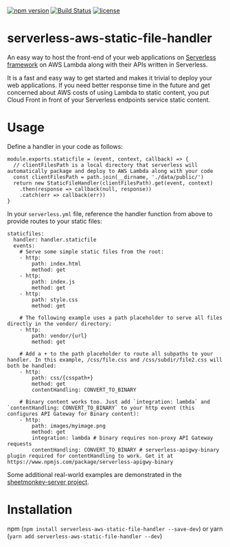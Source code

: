 [![npm version](https://badge.fury.io/js/serverless-aws-static-file-handler.svg)](https://badge.fury.io/js/serverless-aws-static-file-handler)
[![Build Status](https://travis-ci.org/activescott/serverless-aws-static-file-handler.svg?branch=master)](https://travis-ci.org/activescott/serverless-aws-static-file-handler)
[![license](https://img.shields.io/npm/l/serverless-aws-static-file-handler.svg)](https://www.npmjs.com/package/serverless-aws-static-file-handler)

# serverless-aws-static-file-handler
An easy way to host the front-end of your web applications on [Serverless framework](https://github.com/serverless/serverless) on AWS Lambda along with their APIs written in Serverless. 

It is a fast and easy way to get started and makes it trivial to deploy your web applications. If you need better response time in the future and get concerned about AWS costs of using Lambda to static content, you put Cloud Front in front of your Serverless endpoints service static content.

# Usage

Define a handler in your code as follows:


    module.exports.staticfile = (event, context, callback) => {
      // clientFilesPath is a local directory that serverless will automatically package and deploy to AWS Lambda along with your code
      const clientFilesPath = path.join(__dirname, './data/public/')
      return new StaticFileHandler(clientFilesPath).get(event, context)
        .then(response => callback(null, response))
        .catch(err => callback(err))
    }

In your `serverless.yml` file, reference the handler function from above to provide routes to your static files:


    staticfiles:
      handler: handler.staticfile
      events:
        # Serve some simple static files from the root:
        - http:
            path: index.html
            method: get
        - http:
            path: index.js
            method: get
        - http:
            path: style.css
            method: get
        
        # The following example uses a path placeholder to serve all files directly in the vendor/ directory:
        - http:
            path: vendor/{url}
            method: get
        
        # Add a + to the path placeholder to route all subpaths to your handler. In this example, /css/file.css and /css/subdir/file2.css will both be handled:
        - http:
            path: css/{csspath+}
            method: get
            contentHandling: CONVERT_TO_BINARY        
        
        # Binary content works too. Just add `integration: lambda` and `contentHandling: CONVERT_TO_BINARY` to your http event (this configures API Gateway for Binary content):
        - http:
            path: images/myimage.png
            method: get
            integration: lambda # binary requires non-proxy API Gateway requests
            contentHandling: CONVERT_TO_BINARY # serverless-apigwy-binary plugin required for contentHandling to work. Get it at https://www.npmjs.com/package/serverless-apigwy-binary


Some additional real-world examples are demonstrated in the [sheetmonkey-server project](https://github.com/activescott/sheetmonkey-server).

# Installation
npm (`npm install serverless-aws-static-file-handler --save-dev`) or yarn (`yarn add serverless-aws-static-file-handler --dev`)
